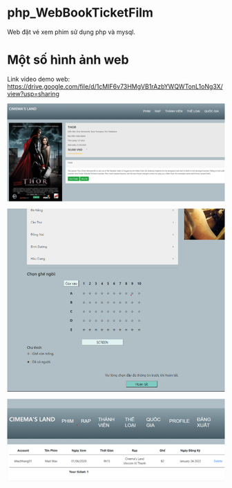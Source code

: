 # php_WebBookTicketFilm
Web đặt vé xem phim sử dụng php và mysql.
# Một số hình ảnh web
Link video demo web: https://drive.google.com/file/d/1cMIF6v73HMgVB1rAzbYWQWTonL1oNg3X/view?usp=sharing

![Screenshot](5.png)

![Screenshot](6.png)

![Screenshot](7.png)

